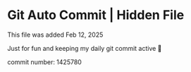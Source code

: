 # Git Auto Commit | Hidden File

This file was added Feb 12, 2025

Just for fun and keeping my daily git commit active 🤪

commit number: 1425780
